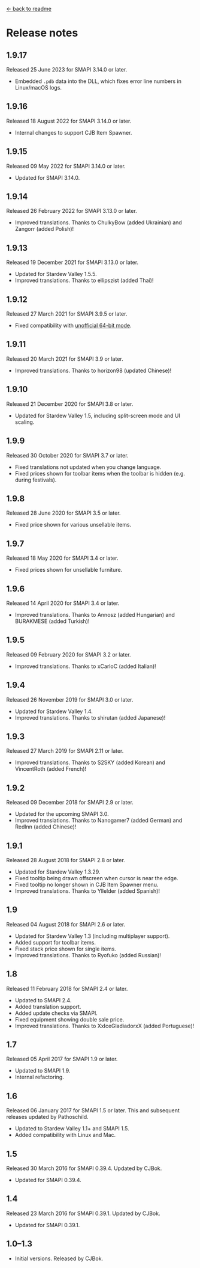 ﻿[← back to readme](README.md)

# Release notes
## 1.9.17
Released 25 June 2023 for SMAPI 3.14.0 or later.

* Embedded `.pdb` data into the DLL, which fixes error line numbers in Linux/macOS logs.

## 1.9.16
Released 18 August 2022 for SMAPI 3.14.0 or later.

* Internal changes to support CJB Item Spawner.

## 1.9.15
Released 09 May 2022 for SMAPI 3.14.0 or later.

* Updated for SMAPI 3.14.0.

## 1.9.14
Released 26 February 2022 for SMAPI 3.13.0 or later.

* Improved translations. Thanks to ChulkyBow (added Ukrainian) and Zangorr (added Polish)!

## 1.9.13
Released 19 December 2021 for SMAPI 3.13.0 or later.

* Updated for Stardew Valley 1.5.5.
* Improved translations. Thanks to ellipszist (added Thai)!

## 1.9.12
Released 27 March 2021 for SMAPI 3.9.5 or later.

* Fixed compatibility with [unofficial 64-bit mode](https://stardewvalleywiki.com/Modding:Migrate_to_64-bit_on_Windows).

## 1.9.11
Released 20 March 2021 for SMAPI 3.9 or later.

* Improved translations. Thanks to horizon98 (updated Chinese)!

## 1.9.10
Released 21 December 2020 for SMAPI 3.8 or later.

* Updated for Stardew Valley 1.5, including split-screen mode and UI scaling.

## 1.9.9
Released 30 October 2020 for SMAPI 3.7 or later.

* Fixed translations not updated when you change language.
* Fixed prices shown for toolbar items when the toolbar is hidden (e.g. during festivals).

## 1.9.8
Released 28 June 2020 for SMAPI 3.5 or later.

* Fixed price shown for various unsellable items.

## 1.9.7
Released 18 May 2020 for SMAPI 3.4 or later.

* Fixed prices shown for unsellable furniture.

## 1.9.6
Released 14 April 2020 for SMAPI 3.4 or later.

* Improved translations. Thanks to Annosz (added Hungarian) and BURAKMESE (added Turkish)!

## 1.9.5
Released 09 February 2020 for SMAPI 3.2 or later.

* Improved translations. Thanks to xCarloC (added Italian)!

## 1.9.4
Released 26 November 2019 for SMAPI 3.0 or later.

* Updated for Stardew Valley 1.4.
* Improved translations. Thanks to shirutan (added Japanese)!

## 1.9.3
Released 27 March 2019 for SMAPI 2.11 or later.

* Improved translations. Thanks to S2SKY (added Korean) and VincentRoth (added French)!

## 1.9.2
Released 09 December 2018 for SMAPI 2.9 or later.

* Updated for the upcoming SMAPI 3.0.
* Improved translations. Thanks to Nanogamer7 (added German) and Redlnn (added Chinese)!

## 1.9.1
Released 28 August 2018 for SMAPI 2.8 or later.

* Updated for Stardew Valley 1.3.29.
* Fixed tooltip being drawn offscreen when cursor is near the edge.
* Fixed tooltip no longer shown in CJB Item Spawner menu.
* Improved translations. Thanks to Yllelder (added Spanish)!

## 1.9
Released 04 August 2018 for SMAPI 2.6 or later.

* Updated for Stardew Valley 1.3 (including multiplayer support).
* Added support for toolbar items.
* Fixed stack price shown for single items.
* Improved translations. Thanks to Ryofuko (added Russian)!

## 1.8
Released 11 February 2018 for SMAPI 2.4 or later.

* Updated to SMAPI 2.4.
* Added translation support.
* Added update checks via SMAPI.
* Fixed equipment showing double sale price.
* Improved translations. Thanks to XxIceGladiadorxX (added Portuguese)!

## 1.7
Released 05 April 2017 for SMAPI 1.9 or later.

* Updated to SMAPI 1.9.
* Internal refactoring.

## 1.6
Released 06 January 2017 for SMAPI 1.5 or later. This and subsequent releases updated by Pathoschild.

* Updated to Stardew Valley 1.1+ and SMAPI 1.5.
* Added compatibility with Linux and Mac.

## 1.5
Released 30 March 2016 for SMAPI 0.39.4. Updated by CJBok.

* Updated for SMAPI 0.39.4.

## 1.4
Released 23 March 2016 for SMAPI 0.39.1. Updated by CJBok.

* Updated for SMAPI 0.39.1.

## 1.0–1.3
* Initial versions. Released by CJBok.
